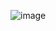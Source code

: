 ![image](https://github.com/JaimeVillalbaO/PingPongGame-Intermediate-Day-22/assets/152451848/e2b650f1-63a4-4190-b127-cb718909fd7b)
